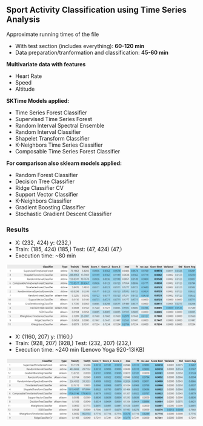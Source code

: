 ## Sport Activity Classification using Time Series Analysis

Approximate running times of the file
- With test section (includes everything): **60-120 min**
- Data preparation/tranformation and classification: **45-60 min**

**Multivariate data with features**
- Heart Rate
- Speed
- Altitude

**SKTime Models applied:**
* Time Series Forest Classifier
* Supervised Time Series Forest
* Random Interval Spectral Ensemble
* Random Interval Classifier
* Shapelet Transform Classifier
* K-Neighbors Time Series Classifier
* Composable Time Series Forest Classifier

**For comparison also sklearn models applied:**
* Random Forest Classifier
* Decision Tree Classifier
* Ridge Classifier CV
* Support Vector Classifier
* K-Neighbors Classifier
* Gradient Boosting Classifier
* Stochastic Gradient Descent Classifier


### Results
* X: (232, 424)  y: (232,)
* Train: (185, 424) (185,) Test: (47, 424) (47,)
* Execution time: ~80 min

![results_a](https://raw.githubusercontent.com/JABE22/Image/main/Random/results_datasetup_a.png)

* X: (1160, 207)  y: (1160,)
* Train: (928, 207) (928,) Test: (232, 207) (232,)
* Execution time: ~240 min (Lenovo Yoga 920-13IKB)

![results_b](https://raw.githubusercontent.com/JABE22/Image/main/Random/results_datasetup_b.png)
